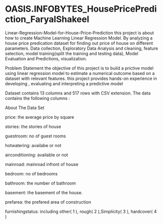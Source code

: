 # OASIS.INFOBYTES_HousePricePrediction_FaryalShakeel

Linear-Regression-Model-for-House-Price-Prediction
this project is about how to create Machine Learning Linear Regression Model. By analyzing a house price predication dataset for finding out price of house on different parameters. Data collection, Exploratory Data Analysis and cleaning, feature selection, model training(split the training and testing data), Model Evaluation and Predictions, visualization.

Problem Statement
the objective of this project is to build a prictive model using linear regression model to estimate a numerical outcome based on a dataset with relevant features. this project provides hands-on experience in developing , evaluating and interpreting a predictive model

Dataset contains 13 columns and 517 rows with CSV extension. The data contains the following columns :


About The Data Set

price: the average price by square

stories: the stories of house

guestroom: no of guest rooms

hotwatering: availabe or not

airconditioning: available or not

mainroad: mainroad infront of house

bedroom: no of bedrooms

bathroom: the number of bathroom

basement: the basement of the house.

prefarea: the prefered area of construction

furnishingstatus: including other( 1 ), rough( 2 ),Simplicity( 3 ), hardcover( 4 )
